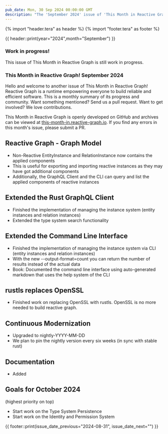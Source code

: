 ```yaml
---
pub_date: Mon, 30 Sep 2024 00:00:00 GMT
description: "The 'September 2024' issue of 'This Month in Reactive Graph' summarizes the progress of Reactive Graph. The topics of this issue are: Manage the type system via the command line interface, Java GraphQL Client POC and the specification of the Identity and Permission System"
---
```


{% import "header.tera" as header %}
{% import "footer.tera" as footer %}

{{ header::print(year="2024",month="September") }}

<div class="alert alert--error">
    <h3><i class="ti ti-alert-triangle"></i> Work in progress!</h3>
    <p class="rg-alert-body">This issue of This Month in Reactive Graph is still work in progress.</p>
</div>

<section class="rg-emphasis-box">
    <h3 class="">This Month in Reactive Graph! <span class="tag rg-component">September 2024</span></h3>
    <p class="intro">Hello and welcome to another issue of This Month in Reactive Graph! Reactive Graph is a runtime empowering everyone to build reliable and efficient software. This is a monthly summary of its progress and community. Want something mentioned? Send us a pull request. Want to get involved? We love contributions.</p>
    <p>This Month in Reactive Graph is openly developed on GitHub and archives can be viewed at <a href="https://this-month-in.reactive-graph.io/">this-month-in.reactive-graph.io</a>. If you find any errors in this month's issue, please submit a PR.</p>
</section>

## Reactive Graph - Graph Model

* Non-Reactive EntityInstance and RelationInstance now contains the applied components
* This is useful for exporting and importing reactive instances as they may have got additional components
* Additionally, the GraphQL Client and the CLI can query and list the applied components of reactive instances

## Extended the Rust GraphQL Client

* Finished the implementation of managing the instance system (entity instances and relation instances)
* Extended the type system search functionality

## Extended the Command Line Interface

* Finished the implementation of managing the instance system via CLI (entity instances and relation instances)
* With the new --output-format=count you can return the number of results instead of the actual data
* Book: Documented the command line interface using auto-generated markdown that uses the help system of the CLI

## rustls replaces OpenSSL

* Finished work on replacing OpenSSL with rustls. OpenSSL is no more needed to build reactive graph.

## Continuous Modernization

* Upgraded to nightly-YYYY-MM-DD
* We plan to pin the nightly version every six weeks (in sync with stable rust)

## Documentation

* Added 

## Goals for October 2024

(highest priority on top)

* Start work on the Type System Persistence
* Start work on the Identity and Permission System

{{ footer::print(issue_date_previous="2024-08-31", issue_date_next="") }}
